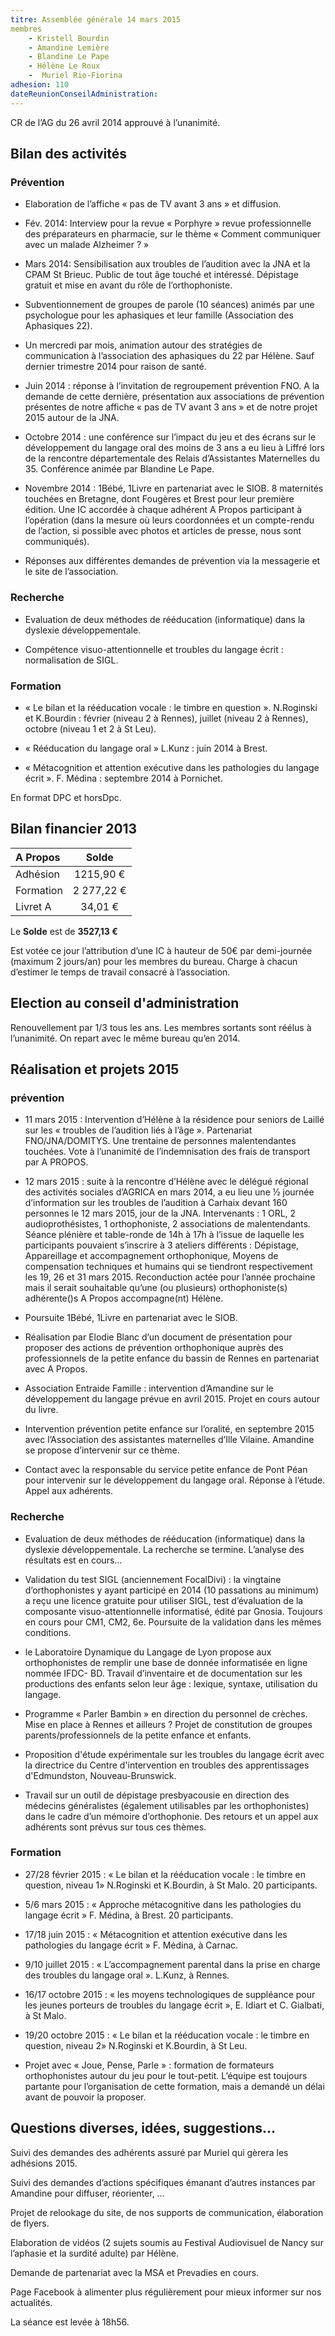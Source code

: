 ```yaml
---
titre: Assemblée générale 14 mars 2015
membres
	- Kristell Bourdin
	- Amandine Lemière
	- Blandine Le Pape
	- Hélène Le Roux
	-  Muriel Rio-Fiorina
adhesion: 110
dateReunionConseilAdministration:
---
```


CR de l’AG du 26 avril 2014 approuvé à l’unanimité.

## Bilan des activités

### Prévention

- Elaboration de l’affiche « pas de TV avant 3 ans » et diffusion.

- Fév. 2014: Interview pour la revue « Porphyre » revue professionnelle des préparateurs en pharmacie, sur le thème « Comment communiquer avec un malade Alzheimer ? »

- Mars 2014: Sensibilisation aux troubles de l’audition avec la JNA et la CPAM St Brieuc. Public de tout âge touché et intéressé. Dépistage gratuit et mise en avant du rôle de l’orthophoniste.

- Subventionnement de groupes de parole (10 séances) animés par une psychologue pour les aphasiques et leur famille (Association des Aphasiques 22). 

- Un mercredi par mois, animation autour des stratégies de communication à l’association des aphasiques du 22 par Hélène. Sauf dernier trimestre 2014 pour raison de santé.

- Juin 2014 : réponse à l’invitation de regroupement prévention FNO. A la demande de cette dernière, présentation aux associations de prévention présentes de notre affiche « pas de TV avant 3 ans » et de notre projet 2015 autour de la JNA.

- Octobre 2014 : une conférence sur l’impact du jeu et des écrans sur le développement du langage oral des moins de 3 ans a eu lieu à Liffré lors de la rencontre départementale des Relais d’Assistantes Maternelles du 35. Conférence animée par Blandine Le Pape.

- Novembre 2014 : 1Bébé, 1Livre en partenariat avec le SIOB. 8 maternités touchées en Bretagne, dont Fougères et Brest pour leur première édition. Une IC accordée à chaque adhérent A Propos participant à l’opération (dans la mesure où leurs coordonnées et un compte-rendu de l’action, si possible avec photos et articles de presse, nous sont communiqués).

- Réponses aux différentes demandes de prévention via la messagerie et le site de l’association.

### Recherche 

- Evaluation de deux méthodes de rééducation (informatique) dans la dyslexie développementale.

- Compétence visuo-attentionnelle et troubles du langage écrit : normalisation de SIGL.


### Formation

- « Le bilan et la rééducation vocale : le timbre en question ». N.Roginski et K.Bourdin : février (niveau 2 à Rennes), juillet (niveau 2 à Rennes), octobre (niveau 1 et 2 à St Leu).

- « Rééducation du langage oral » L.Kunz : juin 2014 à Brest.

-  « Métacognition et attention exécutive dans les pathologies du langage écrit ». F. Médina : septembre 2014 à Pornichet.

En format DPC et horsDpc.


## Bilan financier 2013

| A Propos     |     Solde         |
| :-                 | :-:                   |
|Adhésion     |       1215,90 €|
|Formation   |     2 277,22 €  |
|Livret A       |          34,01 €  |


Le **Solde** est de **3527,13 €** 

Est votée ce jour l’attribution d’une IC à hauteur de 50€ par demi-journée (maximum 2 jours/an) pour les membres du bureau.
Charge à chacun d’estimer le temps de travail consacré à l’association.

## Election au conseil d'administration

Renouvellement par 1/3 tous les ans.
Les membres sortants sont réélus à l’unanimité.
On repart avec le même bureau qu’en 2014.

## Réalisation et projets 2015

### prévention

- 11 mars 2015 : Intervention d’Hélène à la résidence pour seniors de Laillé sur les « troubles de l’audition liés à l’âge ». 
Partenariat FNO/JNA/DOMITYS. 
Une trentaine de personnes malentendantes touchées.
Vote à l’unanimité de l’indemnisation des frais de transport par A PROPOS.

- 12 mars 2015 : suite à la rencontre d’Hélène avec le délégué régional des activités sociales d’AGRICA en mars 2014, a eu lieu une ½ journée d’information sur les troubles de l’audition à Carhaix devant 160 personnes le 12 mars 2015, jour de la JNA.
Intervenants : 1 ORL, 2 audioprothésistes, 1 orthophoniste, 2 associations de malentendants.
Séance plénière et table-ronde de 14h à 17h à l’issue de laquelle les participants pouvaient s’inscrire à 3 ateliers différents : Dépistage, Appareillage et accompagnement orthophonique, Moyens de compensation techniques et humains qui se tiendront respectivement les 19, 26 et 31 mars 2015.
Reconduction actée pour l’année prochaine mais il serait souhaitable qu’une (ou plusieurs) orthophoniste(s) adhérente()s A Propos accompagne(nt) Hélène.

- Poursuite 1Bébé, 1Livre en partenariat avec le SIOB.

- Réalisation par Elodie Blanc d’un document de présentation pour proposer des actions de prévention orthophonique auprès des professionnels de la petite enfance du bassin de Rennes en partenariat avec A Propos.

- Association Entraide Famille : intervention d’Amandine sur le développement du langage prévue en avril 2015. Projet en cours autour du livre.

- Intervention prévention petite enfance sur l’oralité, en septembre 2015 avec l’Association des assistantes maternelles d’Ille Vilaine.
Amandine se propose d’intervenir sur ce thème.

- Contact avec la responsable du service petite enfance de Pont Péan pour intervenir sur le développement du langage oral. 
Réponse à l’étude. Appel aux adhérents.

### Recherche

- Evaluation de deux méthodes de rééducation (informatique) dans la dyslexie développementale. La recherche se termine. L’analyse des résultats est en cours…

- Validation du test SIGL (anciennement FocalDivi) : la vingtaine d’orthophonistes y ayant participé en 2014 (10 passations au minimum) a reçu une licence gratuite pour utiliser SIGL, test d’évaluation de la composante visuo-attentionnelle informatisé, édité par Gnosia. Toujours en cours pour CM1, CM2, 6e. Poursuite de la validation dans les mêmes conditions.

- le Laboratoire Dynamique du Langage de Lyon propose aux orthophonistes de remplir une base de donnée informatisée en ligne nommée IFDC- BD. Travail d’inventaire et de documentation sur les productions des enfants selon leur âge : lexique, syntaxe, utilisation du langage. 

- Programme « Parler Bambin » en direction du personnel de crèches. Mise en place à Rennes et ailleurs ? Projet de constitution de groupes parents/professionnels de la petite enfance et enfants.

- Proposition d'étude expérimentale sur les troubles du langage écrit avec la directrice du Centre d'intervention en troubles des apprentissages d'Edmundston, Nouveau-Brunswick.

- Travail sur un outil de dépistage presbyacousie en direction des médecins généralistes (également utilisables par les orthophonistes) dans le cadre d’un mémoire d’orthophonie. 
Des retours et un appel aux adhérents sont prévus sur tous ces thèmes.


### Formation

- 27/28 février 2015 : « Le bilan et la rééducation vocale : le timbre en question, niveau 1» N.Roginski et K.Bourdin, à St Malo. 20 participants.

- 5/6 mars 2015 : «  Approche métacognitive dans les pathologies du langage écrit » F. Médina, à Brest. 20 participants.

- 17/18 juin 2015 : « Métacognition et attention exécutive dans les pathologies du langage écrit » F. Médina, à Carnac.

- 9/10 juillet 2015 : « L’accompagnement parental dans la prise en charge des troubles du langage oral ». L.Kunz, à Rennes.

- 16/17 octobre 2015 : « les moyens technologiques de suppléance pour les jeunes porteurs de troubles du langage écrit », E. Idiart et C. Gialbati, à St Malo.

- 19/20 octobre 2015 : « Le bilan et la rééducation vocale : le timbre en question, niveau 2» N.Roginski et K.Bourdin, à St Leu. 

-	Projet avec « Joue, Pense, Parle » : formation de formateurs orthophonistes autour du jeu pour le tout-petit. 
L’équipe est toujours partante pour l’organisation de cette formation, mais a demandé un délai avant de pouvoir la proposer.

## Questions diverses, idées, suggestions…

Suivi des demandes des adhérents assuré par Muriel qui gèrera les adhésions 2015.

Suivi des demandes d’actions spécifiques émanant d’autres instances par Amandine pour diffuser, réorienter, …

Projet de relookage du site, de nos supports de communication, élaboration de flyers.

Elaboration de vidéos (2 sujets soumis au Festival Audiovisuel de Nancy sur l’aphasie et la surdité adulte) par Hélène.

Demande de partenariat avec la MSA et Prevadies en cours.

Page Facebook à alimenter plus régulièrement pour mieux informer sur nos actualités.

La séance est levée à 18h56.
